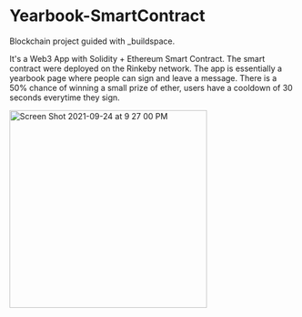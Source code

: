 # Yearbook-SmartContract
Blockchain project guided with _buildspace. 

It's a Web3 App with Solidity + Ethereum Smart Contract. The smart contract were deployed on the Rinkeby network. 
The app is essentially a yearbook page where people can sign and leave a message. There is a 50% chance of winning a small prize of ether, users have a cooldown of 30 seconds everytime they sign.

<img width="347" alt="Screen Shot 2021-09-24 at 9 27 00 PM" src="https://user-images.githubusercontent.com/58019353/134776846-293e661f-2355-4fef-9e8c-4ed3a8abfbc3.png">
